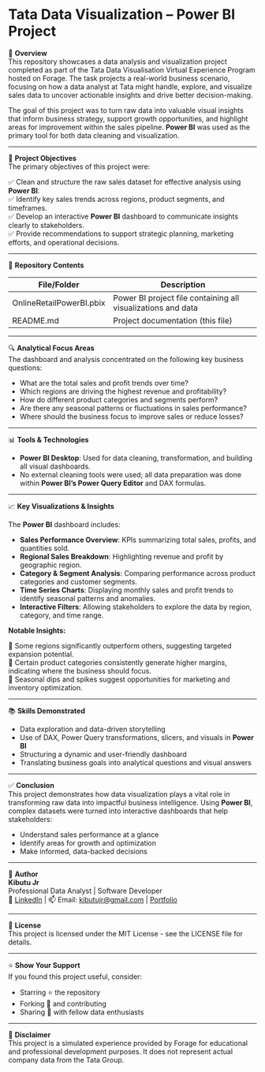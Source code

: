 # Tata Data Visualization – Power BI Project

📌 **Overview**  
This repository showcases a data analysis and visualization project completed as part of the Tata Data Visualisation Virtual Experience Program hosted on Forage. The task projects a real-world business scenario, focusing on how a data analyst at Tata might handle, explore, and visualize sales data to uncover actionable insights and drive better decision-making.

The goal of this project was to turn raw data into valuable visual insights that inform business strategy, support growth opportunities, and highlight areas for improvement within the sales pipeline. **Power BI** was used as the primary tool for both data cleaning and visualization.

---

🎯 **Project Objectives**  
The primary objectives of this project were:

✅ Clean and structure the raw sales dataset for effective analysis using **Power BI**.  
✅ Identify key sales trends across regions, product segments, and timeframes.  
✅ Develop an interactive **Power BI** dashboard to communicate insights clearly to stakeholders.  
✅ Provide recommendations to support strategic planning, marketing efforts, and operational decisions.

---

📁 **Repository Contents**

| File/Folder | Description |
|-------------|-------------|
| OnlineRetailPowerBI.pbix | Power BI project file containing all visualizations and data |
| README.md | Project documentation (this file) |

---

🔍 **Analytical Focus Areas**  
The dashboard and analysis concentrated on the following key business questions:

- What are the total sales and profit trends over time?  
- Which regions are driving the highest revenue and profitability?  
- How do different product categories and segments perform?  
- Are there any seasonal patterns or fluctuations in sales performance?  
- Where should the business focus to improve sales or reduce losses?

---

📊 **Tools & Technologies**

- **Power BI Desktop**: Used for data cleaning, transformation, and building all visual dashboards.  
- No external cleaning tools were used; all data preparation was done within **Power BI’s Power Query Editor** and DAX formulas.

---

📈 **Key Visualizations & Insights**

The **Power BI** dashboard includes:

- **Sales Performance Overview**: KPIs summarizing total sales, profits, and quantities sold.  
- **Regional Sales Breakdown**: Highlighting revenue and profit by geographic region.  
- **Category & Segment Analysis**: Comparing performance across product categories and customer segments.  
- **Time Series Charts**: Displaying monthly sales and profit trends to identify seasonal patterns and anomalies.  
- **Interactive Filters**: Allowing stakeholders to explore the data by region, category, and time range.

**Notable Insights:**

📌 Some regions significantly outperform others, suggesting targeted expansion potential.  
📌 Certain product categories consistently generate higher margins, indicating where the business should focus.  
📌 Seasonal dips and spikes suggest opportunities for marketing and inventory optimization.

---

📚 **Skills Demonstrated**

- Data exploration and data-driven storytelling  
- Use of DAX, Power Query transformations, slicers, and visuals in **Power BI**  
- Structuring a dynamic and user-friendly dashboard  
- Translating business goals into analytical questions and visual answers

---

✅ **Conclusion**  
This project demonstrates how data visualization plays a vital role in transforming raw data into impactful business intelligence. Using **Power BI**, complex datasets were turned into interactive dashboards that help stakeholders:

- Understand sales performance at a glance  
- Identify areas for growth and optimization  
- Make informed, data-backed decisions

---

👤 **Author**  
**Kibutu Jr**  
Professional Data Analyst | Software Developer  
📧 [LinkedIn](https://www.linkedin.com/in/fred-kibutu/) | 📫 Email: kibutujr@gmail.com | [Portfolio](https://kibutujr.github.io/Portfolio-KibutuJr/)

---

📜 **License**  
This project is licensed under the MIT License - see the LICENSE file for details.

---

⭐ **Show Your Support**  
If you found this project useful, consider:

- Starring ⭐ the repository  
- Forking 🍴 and contributing  
- Sharing 🔁 with fellow data enthusiasts

---

📌 **Disclaimer**  
This project is a simulated experience provided by Forage for educational and professional development purposes. It does not represent actual company data from the Tata Group.

